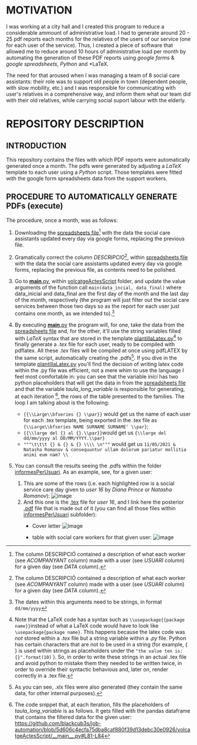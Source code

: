 # MOTIVATION

I was working at a city hall and I created this program to reduce a considerable ammount of administrative load. 
I had to generate around 20 - 25 pdf reports each months for the relatives of the users of our service (one for each user of the service). Thus, I created a piece of software that allowed me to reduce around 10 hours of administrative load per month by automating the generation of these PDF reports using *google forms* & *google spreadsheets*, *Python* and *LaTeX.

The need for that aroused when I was managing a team of 8 social care assistants: their role was to support old people in town (dependent people, with slow mobility, etc.) and I was responsible for communicating with user's relatives in a comprehensive way, and inform them what our team did with their old relatives, while carrying social suport labour with the elderly.

# REPOSITORY DESCRIPTION

## INTRODUCTION

This repository contains the files with which PDF reports were automatically generated once a month. The pdfs were generated by adjusting a *LaTeX* template to each user using a *Python* script. Those templates were fitted with the google form spreadsheets data from the support workers.

## PROCEDURE TO AUTOMATICALLY GENERATE PDFs (execute)

The procedure, once a month, was as follows:

1. Downloading the [spreadsheets file](https://github.com/blackcub3s/job-automation/blob/main/Formulari%20actes%20(treball%20als%20barris)%20(Responses)%20bo.xlsx)[^1] with the data the social care assistants updated every day via google forms, replacing the previous file. 

2. Gramatically correct the column *DESCRIPCIO*[^1], within [spreadsheets file](https://github.com/blackcub3s/job-automation/blob/main/Formulari%20actes%20(treball%20als%20barris)%20(Responses)%20bo.xlsx) with the data the social care assistants updated every day via google forms, replacing the previous file, as contents need to be polished.

3. Go to [__main__.py](https://github.com/blackcub3s/job-automation/blob/main/volcatgeActesScript/__main__.py),  within [volcatgeActesScript](https://github.com/blackcub3s/job-automation/tree/main/volcatgeActesScript/) folder,  and update the value arguments of the function call `main(data_incial, data_final)` where data_inicial and data_final are the first day of the month and the last day of the month, respectively (the program will just filter out the social care services between those two days so as the report for each user just contains one month, as we intended to).[^2]

4. By executing [__main__.py](https://github.com/blackcub3s/job-automation/blob/main/volcatgeActesScript/__main__.py) the program will, for one, take the data from the [spreadsheets file](https://github.com/blackcub3s/job-automation/blob/main/Formulari%20actes%20(treball%20als%20barris)%20(Responses)%20bo.xlsx) and, for the other, it'll use the string variables filled with *LaTeX* syntax that are stored in the template [plantillaLatex.py](https://github.com/blackcub3s/job-automation/blob/main/volcatgeActesScript/plantillaLatex.py)[^3] to finally generate a *.tex* file for each user, ready to be compiled with pdflatex. All these *.tex* files will be compiled at once using pdfLATEX by the same script, automatically creating the .pdfs[^4]. If you dive in the template [plantillaLatex.py](https://github.com/blackcub3s/job-automation/blob/main/volcatgeActesScript/plantillaLatex.py) you'll find the decision of writing latex code within the .py file was efficient, not a mere whim to use the language I feel most comfortable in: you can see that the variable *inici* has two python placeholders that will get the data in from the [spreadsheets file](https://github.com/blackcub3s/job-automation/blob/main/Formulari%20actes%20(treball%20als%20barris)%20(Responses)%20bo.xlsx) and that the variable *taula_long_variable* is responsible for generating, at each iteration [^5], the rows of the table presented to the families. The loop I am talking about is the following:

    * `{{\\Large\\bfseries {} \\par}}` would get us the name of each user for each .tex template, being exported in the .tex file as `{\\Large\\bfseries NAME SURNAME SURNAME' \\par}`; 
    * `{{\\large del {} al {}.\\par}}`would get us `{\\large del dd/mm/yyyy al DD/MM/YYYY.\\par}`
    * `"""\t\t\t {} & {} & {} \\\\ \n"""` would get us `11/05/2021 & Natasha Romanov & consequuntur ullam dolorum pariatur mollitia animi eum nam? \\`

5. You can consult the results seeing the .pdfs within the folder [informesPerUsuari](https://github.com/blackcub3s/job-automation/tree/main/volcatgeActesScript/informesPerUsuari). As an example, see, for a given user:

    1. This are some of the rows (i.e. each highlighted row is a social service care day given to *user 16* by *Diana Prince* or *Natasha Romanov*):
   ![image](https://user-images.githubusercontent.com/107409217/201678020-760ff81c-f6b4-446e-ba67-a77adb2a7953.png)
    2. And this one is the [.tex](https://github.com/blackcub3s/job-automation/blob/main/volcatgeActesScript/informesPerUsuari/_NOM16%20COGNOM16%20COGNOM16.tex) file for *user 16*, and I link here the posterior [.pdf](https://github.com/blackcub3s/job-automation/blob/main/volcatgeActesScript/informesPerUsuari/_NOM16%20COGNOM16%20COGNOM16.pdf) file that is made out of it (you can find all those files within [informesPerUsuari](https://github.com/blackcub3s/job-automation/tree/main/volcatgeActesScript/informesPerUsuari) subfolder):
        * Cover letter
        ![image](https://user-images.githubusercontent.com/107409217/201783113-159139f8-d63c-4fe9-b169-9d84c253c45a.png)


        * table with social care workers for that given user:
        ![image](https://user-images.githubusercontent.com/107409217/201782488-d66d74c5-3927-48b9-a900-10ce2c5bebb3.png)








[^1]: The column DESCRIPCIÓ contained a description of what each worker (see *ACOMPANYANT* column) made with a user (see *USUARI* column) for a given day (see *DATA* column).

[^2]: The dates within this arguments need to be strings, in format `dd/mm/yyyy`

[^3]: Note that the LaTeX code has a syntax such as `\\usepackage{{package name}}`instead of what a LaTeX code would have to look like `\usepackage{package name}`. This happens because the latex code was *not* stored within a *.tex* file but a string variable within a *.py* file. Python has certain characters that are not to be used in a string (for example, { } is used within strings as placeholders under the `"the value ten is: {}".format(10)` ). So, in order to write these strings in an actual .tex file and avoid python to mistake them they needed to be written twice, in order to override their syntactic behavious and, later on, render correctly in a .tex file.

[^4]: As you can see, .xlx files were also generated (they contain the same data, for other internal purposes).

[^5]: The code snippet that, at each iteration, fills the placeholders of *taula_long_variable* is as follows. It gets filled with the pandas dataframe that contains the filtered data for the given user: https://github.com/blackcub3s/job-automation/blob/5d606c4ecfa75dba8caf880f39d13debc30e0926/volcatgeActesScript/__main__.py#L81-L84